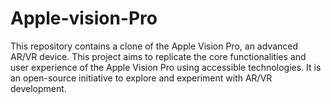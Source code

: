 # Apple-vision-Pro
This repository contains a clone of the Apple Vision Pro, an advanced AR/VR device. This project aims to replicate the core functionalities and user experience of the Apple Vision Pro using accessible technologies. It is an open-source initiative to explore and experiment with AR/VR development.
